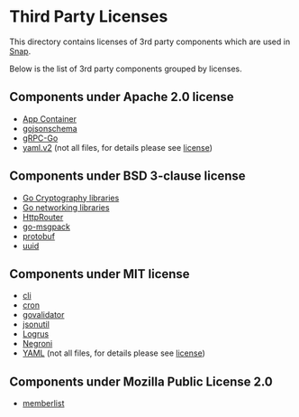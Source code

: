# Third Party Licenses

This directory contains licenses of 3rd party components which are used in [Snap](https://github.com/intelsdi-x/snap).

Below is the list of 3rd party components grouped by licenses.

## Components under Apache 2.0 license

- [App Container](https://github.com/appc/spec)
- [gojsonschema](https://github.com/xeipuuv/gojsonschema)
- [gRPC-Go](https://github.com/grpc/grpc-go)
- [yaml.v2](https://github.com/go-yaml/yaml) (not all files, for details please see [license](yaml_v2_license.txt))

## Components under BSD 3-clause license

- [Go Cryptography libraries](https://github.com/golang/crypto)
- [Go networking libraries](https://github.com/golang/net)
- [HttpRouter](https://github.com/julienschmidt/httprouter)
- [go-msgpack](https://github.com/hashicorp/go-msgpack)
- [protobuf](https://github.com/golang/protobuf)
- [uuid](https://github.com/pborman/uuid)

## Components under MIT license

- [cli](https://github.com/urfave/cli)
- [cron](https://github.com/robfig/cron)
- [govalidator](https://github.com/asaskevich/govalidator)
- [jsonutil](https://github.com/vrischmann/jsonutil)
- [Logrus](https://github.com/sirupsen/logrus)
- [Negroni](https://github.com/urfave/negroni) 
- [YAML](https://github.com/ghodss/yaml) (not all files, for details please see [license](yaml_license.txt))

## Components under Mozilla Public License 2.0

- [memberlist](https://github.com/hashicorp/memberlist)